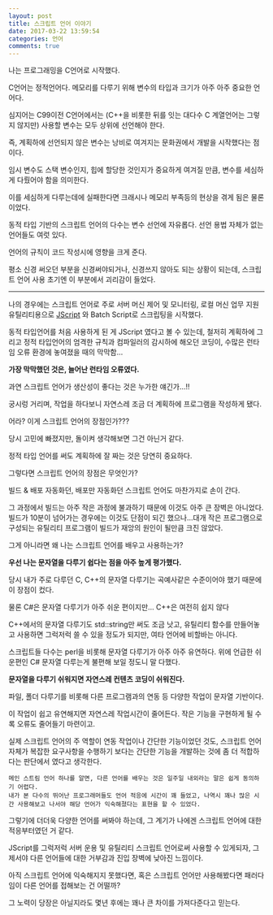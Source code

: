 ```yaml
---
layout: post
title: 스크립트 언어 이야기
date: 2017-03-22 13:59:54
categories: 언어
comments: true
---
```


나는 프로그래밍을 C언어로 시작했다.

C언어는 정적언어다. 메모리를 다루기 위해 변수의 타입과 크기가 아주 아주 중요한 언어다.

심지어는 C99이전 C언어에서는 (C++을 비롯한 뒤를 잇는 대다수 C 계열언어는 그렇지 않지만) 사용할 변수는 모두 상위에 선언해야 한다.

즉, 계획하에 선언되지 않은 변수는 낭비로 여겨지는 문화권에서 개발을 시작했다는 점이다.

임시 변수도 스택 변수인지, 힙에 할당한 것인지가 중요하게 여겨질 만큼, 변수를 세심하게 다뤘어야 함을 의미한다.

이를 세심하게 다루는데에 실패한다면 크래시나 메모리 부족등의 현상을 겪게 됨은 물론이었다.


동적 타입 기반의 스크립트 언어의 다수는 변수 선언에 자유롭다.
선언 용법 자체가 없는 언어들도 여럿 있다.

언어의 규칙이 코드 작성시에 영향을 크게 준다.

평소 신경 써오던 부분을 신경써야되거나, 신경쓰지 않아도 되는 상황이 되는데, 스크립트 언어 사용 초기엔 이 부분에서 괴리감이 들었다.

---

나의 경우에는 스크립트 언어로 주로 서버 머신 제어 및 모니터링, 로컬 머신 업무 지원 유틸리티용으로 [JScript](
https://ko.wikipedia.org/wiki/J%EC%8A%A4%ED%81%AC%EB%A6%BD%ED%8A%B8) 와 Batch Script로 스크립팅을 시작했다.

동적 타입언어를 처음 사용하게 된 게 JScript 였다고 볼 수 있는데, 철저히 계획하에 그리고 정적 타입언어의 엄격한 규칙과 컴파일러의 감시하에 해오던 코딩이, 수많은 런타임 오류 환경에 놓여졌을 때의 막막함…

**가장 막막했던 것은, 늘어난 런타임 오류였다.**

과연 스크립트 언어가 생산성이 좋다는 것은 누가한 얘긴가…!!

궁시렁 거리며, 작업을 하다보니 자연스레 조금 더 계획하에 프로그램을 작성하게 됐다.

어라? 이게 스크립트 언어의 장점인가???

당시 고민에 빠졌지만, 돌이켜 생각해보면 그건 아닌거 같다.

정적 타입 언어를 써도 계획하에 잘 짜는 것은 당연히 중요하다.


그렇다면 스크립트 언어의 장점은 무엇인가?

빌드 & 배포 자동화던, 배포만 자동화던 스크립트 언어도 마찬가지로 손이 간다.

그 과정에서 빌드는 아주 작은 과정에 불과하기 때문에 이것도 아주 큰 장벽은 아니었다. 빌드가 10분이 넘어가는 경우에는 이것도 단점이 되긴 했으나...대개 작은 프로그램으로 구성되는 유틸리티 프로그램이 빌드가 재앙의 원인이 될만큼 크진 않았다.

그게 아니라면 왜 나는 스크립트 언어를 배우고 사용하는가?

**우선 나는 문자열을 다루기 쉽다는 점을 아주 높게 평가했다.**

당시 내가 주로 다루던 C, C++의 문자열 다루기는 곡예사같은 수준이어야 했기 때문에 이 장점이 컸다.

물론 C#은 문자열 다루기가 아주 쉬운 편이지만… C++은 여전히 쉽지 않다

C++에서의 문자열 다루기도 std::string만 써도 조금 낫고, 유틸리티 함수를 만들어놓고 사용하면 그럭저럭 쓸 수 있을 정도가 되지만, 여타 언어에 비할바는 아니다.


스크립트들 다수는 perl을 비롯해 문자열 다루기가 아주 아주 유연하다. 위에 언급한 쉬운편인 C# 문자열 다루는게 불편해 보일 정도니 말 다했다.

**문자열을 다루기 쉬워지면 자연스레 컨텐츠 코딩이 쉬워진다.**

파일, 폴더 다루기를 비롯해 다른 프로그램과의 연동 등 다양한 작업이 문자열 기반이다.

이 작업이 쉽고 유연해지면 자연스레 작업시간이 줄어든다. 작은 기능을 구현하게 될 수록 오류도 줄어들기 마련이고.

실제 스크립트 언어의 주 역할이 연동 작업이나 간단한 기능이었던 것도, 스크립트 언어 자체가 복잡한 요구사항을 수행하기 보다는 간단한 기능을 개발하는 것에 좀 더 적합하다는 판단에서 였다고 생각한다.

    메인 스트림 언어 하나를 알면, 다른 언어를 배우는 것은 일주일 내외라는 말은 쉽게 동의하기 어렵다.
    내가 본 다수의 뛰어난 프로그래머들도 언어 적응에 시간이 꽤 들었고, 나역시 꽤나 많은 시간 사용해보고 나서야 해당 언어가 익숙해졌다는 표현을 할 수 있었다.

그렇기에 더더욱 다양한 언어를 써봐야 하는데, 그 계기가 나에겐 스크립트 언어에 대한 적응부터였던 거 같다.

JScript를 그럭저럭 서버 운용 및 유틸리티 스크립트 언어로써 사용할 수 있게되자, 그제서야 다른 언어들에 대한 거부감과 진입 장벽에 낮아진 느낌이다.

아직 스크립트 언어에 익숙해지지 못했다면, 혹은 스크립트 언어만 사용해봤다면 패러다임이 다른 언어를 접해보는 건 어떨까?

그 노력이 당장은 아닐지라도 몇년 후에는 꽤나 큰 차이를 가져다준다고 믿는다.
